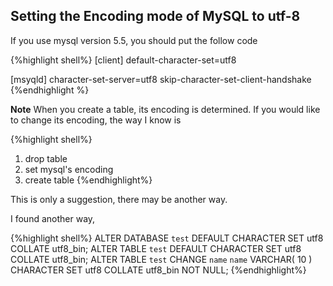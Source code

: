 ## Setting the Encoding mode of MySQL to utf-8

If you use mysql version 5.5, you should put the follow code

{%highlight shell%}
[client]
default-character-set=utf8

[msyqld]
character-set-server=utf8
skip-character-set-client-handshake
{%endhighlight %}

**Note**
When you create a table, its encoding is determined. If you would like to change its encoding, the way I know is

{%highlight shell%}
1. drop table
2. set mysql's encoding
3. create table
{%endhighlight%}

This is only a suggestion, there may be another way.

I found another way,

{%highlight shell%}
ALTER DATABASE `test` DEFAULT CHARACTER SET utf8 COLLATE utf8_bin;
ALTER TABLE `test` DEFAULT CHARACTER SET utf8 COLLATE utf8_bin;
ALTER TABLE `test` CHANGE `name` `name` VARCHAR( 10 ) CHARACTER SET utf8 COLLATE  utf8_bin NOT NULL;
{%endhighlight%}

